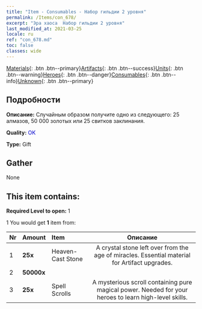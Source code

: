 ```yaml
---
title: "Item - Consumables - Набор гильдии 2 уровня"
permalink: /Items/con_678/
excerpt: "Эра хаоса  Набор гильдии 2 уровня"
last_modified_at: 2021-03-25
locale: ru
ref: "con_678.md"
toc: false
classes: wide
---
```

 [Materials](/ru/Items/){: .btn .btn--primary}[Artifacts](/ru/Items/Artifacts/){: .btn .btn--success}[Units](/ru/Items/Units/){: .btn .btn--warning}[Heroes](/ru/Items/Heroes/){: .btn .btn--danger}[Consumables](/ru/Items/Consumables/){: .btn .btn--info}[Unknown](/ru/Items/Unknown/){: .btn .btn--primary}

## Подробности
 **Описание:** Случайным образом получите одно из следующего: 25 алмазов, 50 000 золотых или 25 свитков заклинания.

 **Quality:** <span style="color: #0000CD">OK</span>

 **Type:** Gift

## Gather

  None

## This item contains:

 **Required Level to open:** 1

 1 You would get **1** item  from:

  | Nr | Amount |     Item    | Описание |
  |:---|:-------|:------------|:-----------:|
  | 1 |  **25x** | Heaven-Cast Stone | A crystal stone left over from the age of miracles. Essential material for Artifact upgrades.  | 
  | 2 |  **50000x** | <i class="fas fa-coins"/> |  | 
  | 3 |  **25x** | Spell Scrolls | A mysterious scroll containing pure magical power. Needed for your heroes to learn high-level skills.  | 
